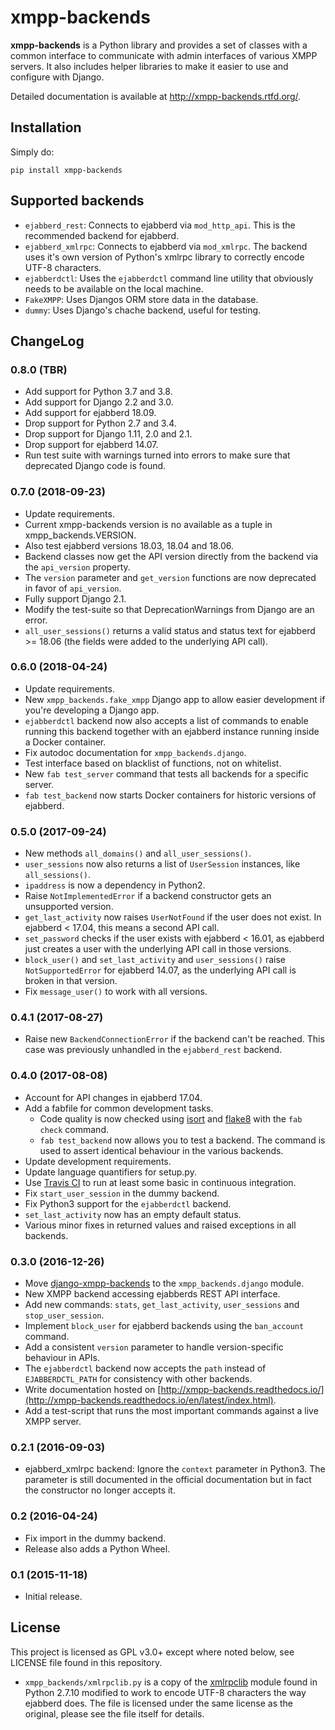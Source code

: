 # xmpp-backends

**xmpp-backends** is a Python library and provides a set of classes with a common interface to communicate
with admin interfaces of various XMPP servers. It also includes helper libraries to make it easier to use and
configure with Django.

Detailed documentation is available at http://xmpp-backends.rtfd.org/.

## Installation

Simply do:

```
pip install xmpp-backends
```

## Supported backends

* `ejabberd_rest`: Connects to ejabberd via `mod_http_api`. This is the recommended backend for ejabberd.
* `ejabberd_xmlrpc`: Connects to ejabberd via `mod_xmlrpc`. The backend uses it's own version of Python's
  xmlrpc library to correctly encode UTF-8 characters.
* `ejabberdctl`: Uses the `ejabberdctl` command line utility that obviously needs to be available on the local
  machine.
* `FakeXMPP`: Uses Djangos ORM store data in the database.
* `dummy`: Uses Django's chache backend, useful for testing.

## ChangeLog

### 0.8.0 (TBR)

* Add support for Python 3.7 and 3.8.
* Add support for Django 2.2 and 3.0.
* Add support for ejabberd 18.09.
* Drop support for Python 2.7 and 3.4.
* Drop support for Django 1.11, 2.0 and 2.1.
* Drop support for ejabberd 14.07.
* Run test suite with warnings turned into errors to make sure that deprecated Django code is found.

### 0.7.0 (2018-09-23)

* Update requirements.
* Current xmpp-backends version is no available as a tuple in xmpp_backends.VERSION.
* Also test ejabberd versions 18.03, 18.04 and 18.06.
* Backend classes now get the API version directly from the backend via the `api_version` property.
* The `version` parameter and `get_version` functions are now deprecated in favor of `api_version`.
* Fully support Django 2.1.
* Modify the test-suite so that DeprecationWarnings from Django are an error.
* `all_user_sessions()` returns a valid status and status text for ejabberd >= 18.06 (the fields were added
  to the underlying API call).

### 0.6.0 (2018-04-24)

* Update requirements.
* New ``xmpp_backends.fake_xmpp`` Django app to allow easier development if you're developing a Django app.
* ``ejabberdctl`` backend now also accepts a list of commands to enable running this backend together with an
  ejabberd instance running inside a Docker container.
* Fix autodoc documentation for ``xmpp_backends.django``.
* Test interface based on blacklist of functions, not on whitelist.
* New `fab test_server` command that tests all backends for a specific server.
* `fab test_backend` now starts Docker containers for historic versions of ejabberd.

### 0.5.0 (2017-09-24)

* New methods `all_domains()` and `all_user_sessions()`.
* `user_sessions` now also returns a list of `UserSession` instances, like `all_sessions()`.
* `ipaddress` is now a dependency in Python2.
* Raise `NotImplementedError` if a backend constructor gets an unsupported version.
* `get_last_activity` now raises `UserNotFound` if the user does not exist. In ejabberd < 17.04, this means a
  second API call.
* `set_password` checks if the user exists with ejabberd < 16.01, as ejabberd just creates a user with the
  underlying API call in those versions.
* `block_user()` and `set_last_activity` and `user_sessions()` raise `NotSupportedError` for ejabberd 14.07,
  as the underlying API call is broken in that version.
* Fix `message_user()` to work with all versions.

### 0.4.1 (2017-08-27)

* Raise new `BackendConnectionError` if the backend can't be reached. This case was previously unhandled in 
  the `ejabberd_rest` backend.

### 0.4.0 (2017-08-08)

* Account for API changes in ejabberd 17.04.
* Add a fabfile for common development tasks.
  * Code quality is now checked using [isort](https://github.com/timothycrosley/isort) and
    [flake8](https://gitlab.com/pycqa/flake8) with the `fab check` command.
  * `fab test_backend` now allows you to test a backend. The command is used to assert identical behaviour in
    the various backends.
* Update development requirements.
* Update language quantifiers for setup.py.
* Use [Travis CI](https://travis-ci.org) to run at least some basic in continuous integration.
* Fix `start_user_session` in the dummy backend.
* Fix Python3 support for the `ejabberdctl` backend.
* `set_last_activity` now has an empty default status.
* Various minor fixes in returned values and raised exceptions in all backends.

### 0.3.0 (2016-12-26)

* Move [django-xmpp-backends](https://github.com/mathiasertl/django-xmpp-backends) to the
  `xmpp_backends.django` module.
* New XMPP backend accessing ejabberds REST API interface.
* Add new commands: `stats`, `get_last_activity`, `user_sessions` and `stop_user_session`.
* Implement ``block_user`` for ejabberd backends using the `ban_account` command.
* Add a consistent `version` parameter to handle version-specific behaviour in APIs. 
* The `ejabberdctl` backend now accepts the `path` instead of `EJABBERDCTL_PATH` for consistency with other
  backends.
* Write documentation hosted on
  [http://xmpp-backends.readthedocs.io/](http://xmpp-backends.readthedocs.io/en/latest/index.html).
* Add a test-script that runs the most important commands against a live XMPP server.

### 0.2.1 (2016-09-03)

* ejabberd_xmlrpc backend: Ignore the ``context`` parameter in Python3. The parameter is still documented in
  the official documentation but in fact the constructor no longer accepts it.

### 0.2 (2016-04-24)

* Fix import in the dummy backend.
* Release also adds a Python Wheel.

### 0.1 (2015-11-18)

* Initial release.

## License

This project is licensed as GPL v3.0+ except where noted below, see LICENSE file found in this repository.

* `xmpp_backends/xmlrpclib.py` is a copy of the [xmlrpclib](https://docs.python.org/2/library/xmlrpclib.html)
  module found in Python 2.7.10 modified to work to encode UTF-8 characters the way ejabberd does. The file is
  licensed under the same license as the original, please see the file itself for details.
